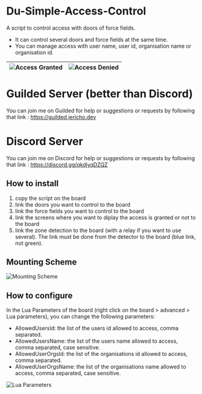 # Du-Simple-Access-Control

A script to control access with doors of force fields.

- It can control several doors and force fields at the same time.
- You can manage access with user name, user id, organisation name or organisation id.

| ![Access Granted](https://raw.githubusercontent.com/Jericho1060/du-simple-access-control/main/images/screen_access_granted.png) | ![Access Denied](https://raw.githubusercontent.com/Jericho1060/du-simple-access-control/main/images/screen_access_denied.png) |
| --- | --- |

# Guilded Server (better than Discord)

You can join me on Guilded for help or suggestions or requests by following that link : https://guilded.jericho.dev

# Discord Server

You can join me on Discord for help or suggestions or requests by following that link : https://discord.gg/qkdjyqDZQZ

## How to install

1. copy the script on the board
2. link the doors you want to control to the board
3. link the force fields you want to control to the board
4. link the screens where you want to diplay the access is granted or not to the board
5. link the zone detection to the board (with a relay if you want to use several). The link must be done from the detector to the board (blue link, not green).

## Mounting Scheme

![Mounting Scheme](https://raw.githubusercontent.com/Jericho1060/du-simple-access-control/main/images/mounting_scheme.png)

## How to configure

In the Lua Parameters of the board (right click on the board > advanced > Lua parameters), you can change the following parameters:
- AllowedUsersId: the list of the users id allowed to access, comma separated.
- AllowedUsersName: the list of the users name allowed to access, comma separated, case sensitive.
- AllowedUserOrgsId: the list of the organisations id allowed to access, comma separated.
- AllowedUserOrgsName: the list of the organisations name allowed to access, comma separated, case sensitive.

![Lua Parameters](https://raw.githubusercontent.com/Jericho1060/du-simple-access-control/main/images/lua_parameters.png)